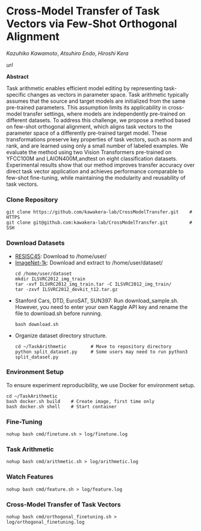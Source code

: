 <div align="left">
<h1>Cross-Model Transfer of Task Vectors via Few-Shot Orthogonal Alignment</h1>

<i>Kazuhiko Kawamoto</i>, <i>Atsuhiro Endo</i>, <i>Hiroshi Kera</i>

_url_

**Abstract**

Task arithmetic enables efficient model editing by representing task-specific changes as vectors in parameter space. Task arithmetic typically assumes that the source and target models are initialized from the same pre-trained parameters. This assumption limits its applicability in cross-model transfer settings, where models are independently pre-trained on different datasets. To address this challenge, we propose a method based on few-shot orthogonal alignment, which aligns task vectors to the parameter space of a differently pre-trained target model. These transformations preserve key properties of task vectors, such as norm and rank, and are learned using only a small number of labeled examples. We evaluate the method using two Vision Transformers pre-trained on YFCC100M and LAION400M,andtest on eight classification datasets. Experimental results show that our method improves transfer accuracy over direct task vector application and achieves performance comparable to few-shot fine-tuning, while maintaining the modularity and reusability of task vectors.

</div>

### Clone Repository
```code
git clone https://github.com/kawakera-lab/CrossModelTransfer.git    # HTTPS
git clone git@github.com:kawakera-lab/CrossModelTransfer.git        # SSH
```

### Download Datasets
- [RESISC45](https://onedrive.live.com/?authkey=%21AHHNaHIlzp%5FIXjs&id=5C5E061130630A68%21107&cid=5C5E061130630A68&parId=root&parQt=sharedby&o=OneUp): Download to /home/user/
- [ImageNet-1k](https://image-net.org/index.php): Download and extract to /home/user/dataset/
    ```code
    cd /home/user/dataset
    mkdir ILSVRC2012_img_train
    tar -xvf ILSVRC2012_img_train.tar -C ILSVRC2012_img_train/
    tar -zxvf ILSVRC2012_devkit_t12.tar.gz
    ```
- Stanford Cars, DTD, EuroSAT, SUN397: Run download_sample.sh. However, you need to enter your own Kaggle API key and rename the file to download.sh before running.
    ```code
    bash download.sh
    ```
- Organize dataset directory structure.
    ```code
    cd ~/TaskArithmetic         # Move to repository directory
    python split_dataset.py     # Some users may need to run python3 split_dataset.py
    ```

### Environment Setup
To ensure experiment reproducibility, we use Docker for environment setup.
```code
cd ~/TaskArithmetic
bash docker.sh build    # Create image, first time only
bash docker.sh shell    # Start container
```

### Fine-Tuning
```code
nohup bash cmd/finetune.sh > log/finetune.log
```

### Task Arithmetic
```code
nohup bash cmd/arithmetic.sh > log/arithmetic.log
```

### Watch Features
```code
nohup bash cmd/feature.sh > log/feature.log
```

### Cross-Model Transfer of Task Vectors
```code
nohup bash cmd/orthogonal_finetuning.sh > log/orthogonal_finetuning.log
```
